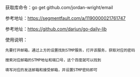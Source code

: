 获取库命令：go get github.com/jordan-wright/email

参考地址：https://segmentfault.com/a/1190000021761747

参考地址：https://github.com/darjun/go-daily-lib

使用说明：

    先要打开邮箱，通过上方的设置找到STMP服务，打开该服务，获取对应的密码
    
    搜索对应邮箱的STMP地址和端口号，这个百度就可以找到
    
    填写对应的发送邮箱和接受邮箱，并设置STMP密码即可